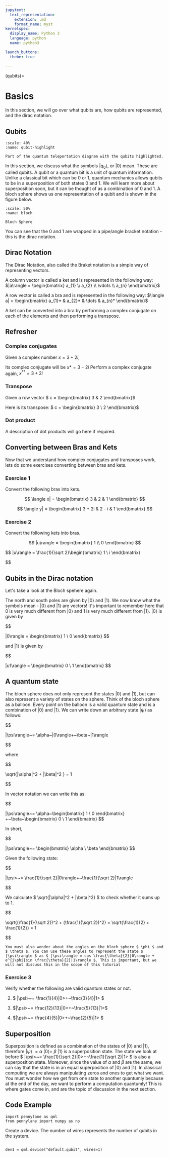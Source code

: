 ```yaml
---
jupytext:
  text_representation:
    extension: .md
    format_name: myst
kernelspec:
  display_name: Python 3
  language: python
  name: python3

launch_buttons:
  thebe: true

---
```


(qubits)=

# Basics

In this section, we will go over what qubits are, how qubits are represented, and the dirac notation.
## Qubits


```{figure} /_static/qubit-highlight.png
:scale: 40%
:name: qubit-highlight 

Part of the quantum teleportation diagram with the qubits highlighted.
```

In this section, we discuss what the symbols $|q_0\rangle$, or $|0\rangle$ mean. These are called qubits. A qubit or a quantum bit is a unit of quantum information. Unlike a classical bit which can be 0 or 1, quantum mechanics allows qubits to be in a superposition of both states 0 and 1. We will learn more about superposition soon, but it can be thought of as a combination of 0 and 1. 
A bloch sphere shows us one representation of a qubit and is shown in the figure below.

```{figure} /_static/bloch.png
:scale: 50%
:name: bloch 

Bloch Sphere
```

You can see that the 0 and 1 are wrapped in a pipe/angle bracket notation - this is the dirac notation. 

## Dirac Notation

The Dirac Notation, also called the Braket notation is a simple way of representing vectors.

A column vector is called a ket and is represented in the following way: 
$|a\rangle = \begin{bmatrix}
           a_{1} \\
           a_{2} \\
           \vdots \\
           a_{n}
         \end{bmatrix}$

A row vector is called a bra and is represented in the following way: 
$\langle a| = \begin{bmatrix}
           a_{1}* &
           a_{2}* & 
           \dots &
           a_{n}*
         \end{bmatrix}$

A ket can be converted into a bra by performing a complex conjugate on each of the elements and then performing a transpose. 
## Refresher
### Complex conjugates

Given a complex number $x = 3 + 2i$, 

Its complex conjugate will be $x{*} = 3 - 2i$
Perform a complex conjugate again,
$x^{**} = 3 + 2i$

### Transpose
Given a row vector $ c = \begin{bmatrix}
           3 &
           2 
         \end{bmatrix}$

Here is its transpose: $ c = \begin{bmatrix}
           3 \\
           2 
         \end{bmatrix}$
### Dot product
A description of dot products will go here if required.

## Converting between Bras and Kets
Now that we understand how complex conjugates and transposes work, lets do some exercises converting between bras and kets. 

### Exercise 1
Convert the following bras into kets.

$$ 
\langle x| = \begin{bmatrix}
           3 &
           2 & 
           1
         \end{bmatrix} 
$$

$$ 
\langle y| = \begin{bmatrix}
           3 + 2i &
           2 - i & 
           1
         \end{bmatrix} 
$$

### Exercise 2
Convert the following kets into bras.

$$ 
|u\rangle = \begin{bmatrix}
           1 \\
           0 
         \end{bmatrix} 
$$

$$ 
|u\rangle = \frac{1}{\sqrt 2}\begin{bmatrix}
           1 \\
           i 
         \end{bmatrix} 
         
$$

## Qubits in the Dirac notation


Let's take a look at the Bloch spehere again.

The north and south poles are given by $|0\rangle$ and $|1\rangle$. We now know what the symbols mean - $|0\rangle$ and $|1\rangle$ are vectors! 
It's important to remember here that 0 is very much different from $|0\rangle$ and 1 is very much different from $|1\rangle$.
$|0\rangle$ is given by 

$$

|0\rangle = \begin{bmatrix}
           1 \\
           0
         \end{bmatrix} 
$$ 

and $|1\rangle$ is given by 

$$

|u1\rangle = \begin{bmatrix}
           0 \\
           1
         \end{bmatrix} 
$$
 
## A quantum state

The bloch sphere does not only represent the states $|0\rangle$ and $|1\rangle$, but can also represent a variety of states on the sphere. Think of the bloch sphere as a balloon. Every point on the balloon is a valid quantum state and is a combination of $|0\rangle$ and $|1\rangle$. We can write down an arbitrary state $|\psi\rangle$ as follows:

$$

|\psi\rangle~= \alpha~|0\rangle+~\beta~|1\rangle

$$

where 

$$

\sqrt{|\alpha|^2 + |\beta|^2 } = 1 

$$

In vector notation we can write this as:

$$

|\psi\rangle~= \alpha~\begin{bmatrix}
           1 \\
           0
         \end{bmatrix} +~\beta~\begin{bmatrix}
           0 \\
           1
         \end{bmatrix} 
$$

In short, 

$$

|\psi\rangle~= \begin{bmatrix}
           \alpha \\
           \beta
         \end{bmatrix} 
$$

Given the following state: 

$$ 

|\psi>~= \frac{1}{\sqrt 2}|0\rangle+~\frac{1}{\sqrt 2}|1\rangle

$$

We calculate $ \sqrt{|\alpha|^2 + |\beta|^2} $ to check whether it sums up to 1. 

$$

\sqrt{(\frac{1}{\sqrt 2})^2 + (\frac{1}{\sqrt 2})^2} = \sqrt{\frac{1}{2} + \frac{1}{2}} = 1

$$

```{note}
You must also wonder about the angles on the bloch sphere $ \phi $ and $ \theta $. You can use these angles to represent the state $ |\psi\rangle $ as $ |\psi\rangle = cos \frac{\theta}{2}|0\rangle +  e^{i\phi}sin \frac{\theta}{2}|1\rangle $. This is important, but we will not discuss this in the scope of this tutorial

```
### Exercise 3
Verify whether the following are valid quantum states or not. 

2. $ |\psi>~= \frac{1}{4}|0>+~\frac{3}{4}|1> $

3. $|\psi>~= \frac{12}{13}|0>+~\frac{5}{13}|1>$

4. $|\psi>~= \frac{4}{5}|0>+~\frac{2}{5}|1> $



## Superposition

Superposition is defined as a combination of the states of $|0\rangle$ and $|1\rangle$, therefore $|\psi\rangle~= \alpha~|0\rangle+~\beta~|1\rangle$ is a superposition state. 
The state we look at before $ |\psi>~= \frac{1}{\sqrt 2}|0>+~\frac{1}{\sqrt 2}|1>  $ is also a superposition state. Moreover, since the value of $\alpha$ and $\beta$ are the same, we can say that the state is in an equal superposition of $|0\rangle$ and $|1\rangle$. In classical computing we are always manipulating zeros and ones to get what we want. You must wonder how we get from one state to another quantumly because at the end of the day, we want to perform a computation quantumly! This is where gates come in, and are the topic of discussion in the next section.

## Code Example
```{code-cell} ipython3
import pennylane as qml
from pennylane import numpy as np

```

Create a device. The number of wires represents the number of qubits in the system.


```{code-cell} ipython3

dev1 = qml.device("default.qubit", wires=1)

```


